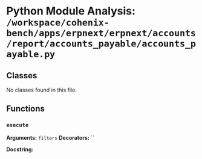 # Python Module Analysis: `/workspace/cohenix-bench/apps/erpnext/erpnext/accounts/report/accounts_payable/accounts_payable.py`

## Classes

No classes found in this file.


## Functions

### `execute`
**Arguments:** `filters`
**Decorators:** ``

**Docstring:**
```

```

